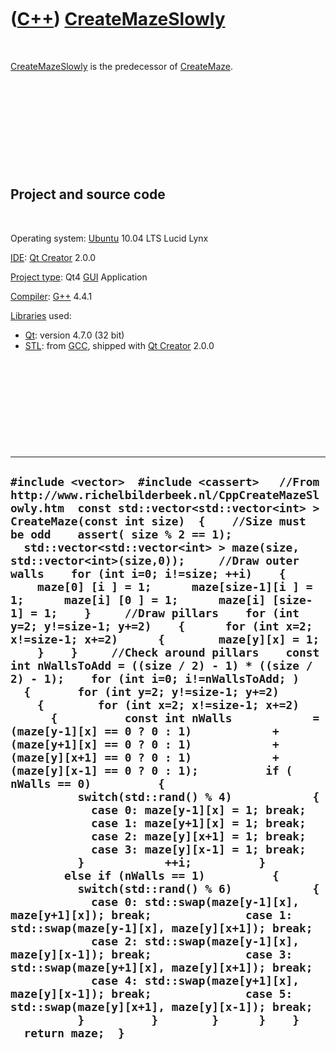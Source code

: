 



 

 

 

 

 

([C++](Cpp.htm)) [CreateMazeSlowly](CppCreateMazeSlowly.htm)
============================================================

 

[CreateMazeSlowly](CppCreateMazeSlowly.htm) is the predecessor of
[CreateMaze](CppCreateMaze.htm).

 

 

 

 

 

Project and source code
-----------------------

 

Operating system: [Ubuntu](http://www.ubuntu.com) 10.04 LTS Lucid Lynx

[IDE](CppIde.htm): [Qt Creator](CppQt.htm) 2.0.0

[Project type](CppQtProjectType.htm): Qt4 [GUI](CppGui.htm) Application

[Compiler](CppCompiler.htm): [G++](CppGpp.htm) 4.4.1

[Libraries](CppLibrary.htm) used:

-   [Qt](CppQt.htm): version 4.7.0 (32 bit)
-   [STL](CppStl.htm): from [GCC](CppGcc.htm), shipped with [Qt
    Creator](CppQt.htm) 2.0.0

 

 

 

 

 

  -----------------------------------------------------------------------------------------------------------------------------------------------------------------------------------------------------------------------------------------------------------------------------------------------------------------------------------------------------------------------------------------------------------------------------------------------------------------------------------------------------------------------------------------------------------------------------------------------------------------------------------------------------------------------------------------------------------------------------------------------------------------------------------------------------------------------------------------------------------------------------------------------------------------------------------------------------------------------------------------------------------------------------------------------------------------------------------------------------------------------------------------------------------------------------------------------------------------------------------------------------------------------------------------------------------------------------------------------------------------------------------------------------------------------------------------------------------------------------------------------------------------------------------------------------------------------------------------------------------------------------------------------------------------------------------------------------------------------------------------------------------------------------------------------------------------------------------------------------------------------------------------------------------------------------------------------------
  ` #include <vector>  #include <cassert>   //From http://www.richelbilderbeek.nl/CppCreateMazeSlowly.htm  const std::vector<std::vector<int> > CreateMaze(const int size)  {    //Size must be odd    assert( size % 2 == 1);     std::vector<std::vector<int> > maze(size, std::vector<int>(size,0));     //Draw outer walls    for (int i=0; i!=size; ++i)    {      maze[0] [i ] = 1;      maze[size-1][i ] = 1;      maze[i] [0 ] = 1;      maze[i] [size-1] = 1;    }     //Draw pillars    for (int y=2; y!=size-1; y+=2)    {      for (int x=2; x!=size-1; x+=2)      {        maze[y][x] = 1;      }    }     //Check around pillars    const int nWallsToAdd = ((size / 2) - 1) * ((size / 2) - 1);    for (int i=0; i!=nWallsToAdd; )    {       for (int y=2; y!=size-1; y+=2)      {        for (int x=2; x!=size-1; x+=2)        {          const int nWalls            = (maze[y-1][x] == 0 ? 0 : 1)            + (maze[y+1][x] == 0 ? 0 : 1)            + (maze[y][x+1] == 0 ? 0 : 1)            + (maze[y][x-1] == 0 ? 0 : 1);          if ( nWalls == 0)          {            switch(std::rand() % 4)            {              case 0: maze[y-1][x] = 1; break;              case 1: maze[y+1][x] = 1; break;              case 2: maze[y][x+1] = 1; break;              case 3: maze[y][x-1] = 1; break;            }            ++i;          }          else if (nWalls == 1)          {            switch(std::rand() % 6)            {              case 0: std::swap(maze[y-1][x], maze[y+1][x]); break;              case 1: std::swap(maze[y-1][x], maze[y][x+1]); break;              case 2: std::swap(maze[y-1][x], maze[y][x-1]); break;              case 3: std::swap(maze[y+1][x], maze[y][x+1]); break;              case 4: std::swap(maze[y+1][x], maze[y][x-1]); break;              case 5: std::swap(maze[y][x+1], maze[y][x-1]); break;            }          }        }      }    }    return maze;  }  `
  -----------------------------------------------------------------------------------------------------------------------------------------------------------------------------------------------------------------------------------------------------------------------------------------------------------------------------------------------------------------------------------------------------------------------------------------------------------------------------------------------------------------------------------------------------------------------------------------------------------------------------------------------------------------------------------------------------------------------------------------------------------------------------------------------------------------------------------------------------------------------------------------------------------------------------------------------------------------------------------------------------------------------------------------------------------------------------------------------------------------------------------------------------------------------------------------------------------------------------------------------------------------------------------------------------------------------------------------------------------------------------------------------------------------------------------------------------------------------------------------------------------------------------------------------------------------------------------------------------------------------------------------------------------------------------------------------------------------------------------------------------------------------------------------------------------------------------------------------------------------------------------------------------------------------------------------------------

 

 

 

 

 





 




